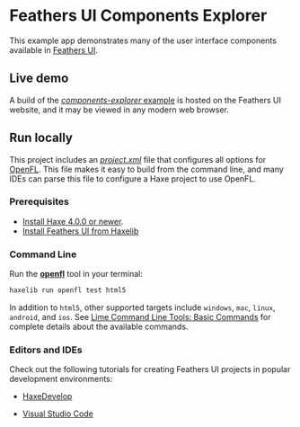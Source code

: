 # Feathers UI Components Explorer

This example app demonstrates many of the user interface components available in [Feathers UI](https://feathersui.com/).

## Live demo

A build of the [*components-explorer* example](https://feathersui.com/openfl/demo/) is hosted on the Feathers UI website, and it may be viewed in any modern web browser.

## Run locally

This project includes an [*project.xml*](https://lime.software/docs/project-files/xml-format/) file that configures all options for [OpenFL](https://openfl.org/). This file makes it easy to build from the command line, and many IDEs can parse this file to configure a Haxe project to use OpenFL.

### Prerequisites

* [Install Haxe 4.0.0 or newer](https://haxe.org/download/).
* [Install Feathers UI from Haxelib](https://feathersui.com/learn/haxe-openfl/installation/)

### Command Line

Run the [**openfl**](https://www.openfl.org/learn/haxelib/docs/tools/) tool in your terminal:

```sh
haxelib run openfl test html5
```

In addition to `html5`, other supported targets include `windows`, `mac`, `linux`, `android`, and `ios`. See [Lime Command Line Tools: Basic Commands](https://lime.software/docs/command-line-tools/basic-commands/) for complete details about the available commands.

### Editors and IDEs

Check out the following tutorials for creating Feathers UI projects in popular development environments:

- [HaxeDevelop](https://feathersui.com/learn/haxe-openfl/haxedevelop/)

- [Visual Studio Code](https://feathersui.com/learn/haxe-openfl/visual-studio-code/)
